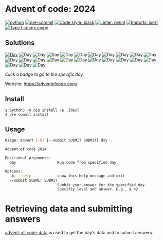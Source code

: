 # Advent of code: 2024

[![python](https://img.shields.io/badge/Python-3.10-3776AB.svg?style=flat&logo=python&logoColor=white)](https://www.python.org)
[![pre-commit](https://img.shields.io/badge/pre--commit-enabled-brightgreen?logo=pre-commit&logoColor=white)](https://github.com/pre-commit/pre-commit)
[![Code style: black](https://img.shields.io/badge/code%20style-black-000000.svg)](https://github.com/psf/black)
[![Linter: pylint](https://img.shields.io/badge/linting-pylint-yellowgreen)](https://github.com/pylint-dev/pylint)
[![Imports: isort](https://img.shields.io/badge/%20imports-isort-%231674b1?style=flat&labelColor=ef8336)](https://pycqa.github.io/isort/)
[![Type hinting: mypy](http://www.mypy-lang.org/static/mypy_badge.svg)](http://mypy-lang.org/)

## Solutions

<!--SOLUTIONS-->

[![Day](https://badgen.net/badge/01/%E2%98%85%E2%98%85/green)](src/advent/day01.py)
![Day](https://badgen.net/badge/02/%E2%98%85%E2%98%85/gray)
![Day](https://badgen.net/badge/03/%E2%98%85%E2%98%85/gray)
![Day](https://badgen.net/badge/04/%E2%98%85%E2%98%85/gray)
![Day](https://badgen.net/badge/05/%E2%98%85%E2%98%85/gray)
![Day](https://badgen.net/badge/06/%E2%98%85%E2%98%85/gray)
![Day](https://badgen.net/badge/07/%E2%98%85%E2%98%85/gray)
![Day](https://badgen.net/badge/08/%E2%98%85%E2%98%86/gray)
![Day](https://badgen.net/badge/09/%E2%98%85%E2%98%85/gray)
![Day](https://badgen.net/badge/10/%E2%98%85%E2%98%86/gray)
![Day](https://badgen.net/badge/11/%E2%98%85%E2%98%85/gray)
![Day](https://badgen.net/badge/12/%E2%98%86%E2%98%86/gray)
![Day](https://badgen.net/badge/13/%E2%98%86%E2%98%86/gray)
![Day](https://badgen.net/badge/14/%E2%98%85%E2%98%86/gray)
![Day](https://badgen.net/badge/15/%E2%98%85%E2%98%85/gray)
![Day](https://badgen.net/badge/16/%E2%98%86%E2%98%86/gray)
![Day](https://badgen.net/badge/17/%E2%98%86%E2%98%86/gray)
![Day](https://badgen.net/badge/18/%E2%98%86%E2%98%86/gray)
![Day](https://badgen.net/badge/19/%E2%98%86%E2%98%86/gray)
![Day](https://badgen.net/badge/20/%E2%98%86%E2%98%86/gray)
![Day](https://badgen.net/badge/21/%E2%98%86%E2%98%86/gray)
![Day](https://badgen.net/badge/22/%E2%98%86%E2%98%86/gray)
![Day](https://badgen.net/badge/23/%E2%98%86%E2%98%86/gray)
![Day](https://badgen.net/badge/24/%E2%98%86%E2%98%86/gray)
![Day](https://badgen.net/badge/25/%E2%98%86%E2%98%86/gray)

<!--/SOLUTIONS-->

_Click a badge to go to the specific day._

Website: https://adventofcode.com/

## Install
```
$ python3 -m pip install -e .[dev]
$ pre-commit install
```

## Usage
```sh
Usage: advent [-h] [--submit SUBMIT SUBMIT] day

Advent of code 2024

Positional Arguments:
  day                   Run code from specified day

Options:
  -h, --help            show this help message and exit
  --submit SUBMIT SUBMIT
                        Sumbit your answer for the specified day.
                        Specifiy level and answer. E.g., a 42
```

# Retrieving data and submitting answers
[advent-of-code-data](https://github.com/wimglenn/advent-of-code-data) is used to get the day's data and to submit answers.
